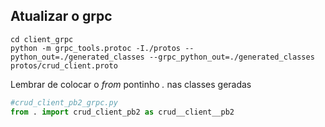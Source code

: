 ## Atualizar o grpc

```shell
cd client_grpc
python -m grpc_tools.protoc -I./protos --python_out=./generated_classes --grpc_python_out=./generated_classes protos/crud_client.proto
```
Lembrar de colocar o _from_ pontinho _._  nas classes geradas 
```python
#crud_client_pb2_grpc.py
from . import crud_client_pb2 as crud__client__pb2
```